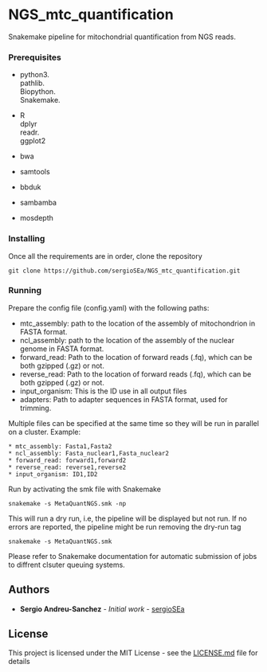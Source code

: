 # NGS_mtc_quantification
Snakemake pipeline for mitochondrial quantification from NGS reads.  


### Prerequisites

* python3.  
 pathlib.  
 Biopython.  
 Snakemake.   

* R  
 dplyr  
 readr.  
 ggplot2  
* bwa
* samtools
* bbduk
* sambamba
* mosdepth


### Installing

Once all the requirements are in order,  clone the repository

```
git clone https://github.com/sergioSEa/NGS_mtc_quantification.git
```

### Running

Prepare the config file (config.yaml) with the following paths:  

* mtc_assembly: path to the location of the assembly of mitochondrion in FASTA format.  
* ncl_assembly: path to the location of the assembly of the nuclear genome in FASTA format.  
* forward_read: Path to the location of forward reads (.fq), which can be both gzipped (.gz) or not. 
* reverse_read: Path to the location of forward reads (.fq), which can be both gzipped (.gz) or not.  
* input_organism: This is the ID use in all output files
* adapters: Path to adapter sequences in FASTA format, used for trimming.  

Multiple files can be specified at the same time so they will be run in parallel on a cluster. Example:
```
* mtc_assembly: Fasta1,Fasta2  
* ncl_assembly: Fasta_nuclear1,Fasta_nuclear2  
* forward_read: forward1,forward2 
* reverse_read: reverse1,reverse2  
* input_organism: ID1,ID2
```
Run by activating the smk file with Snakemake

```
snakemake -s MetaQuantNGS.smk -np
```
This will run a dry run, i.e, the pipeline will be displayed but not run. If no errors are reported, the pipeline might be run removing the dry-run tag

```
snakemake -s MetaQuantNGS.smk
```

Please refer to Snakemake documentation for automatic submission of jobs to diffrent clsuter queuing systems.

## Authors

* **Sergio Andreu-Sanchez** - *Initial work* - [sergioSEa](https://github.com/sergioSEa)


## License

This project is licensed under the MIT License - see the [LICENSE.md](LICENSE.md) file for details


